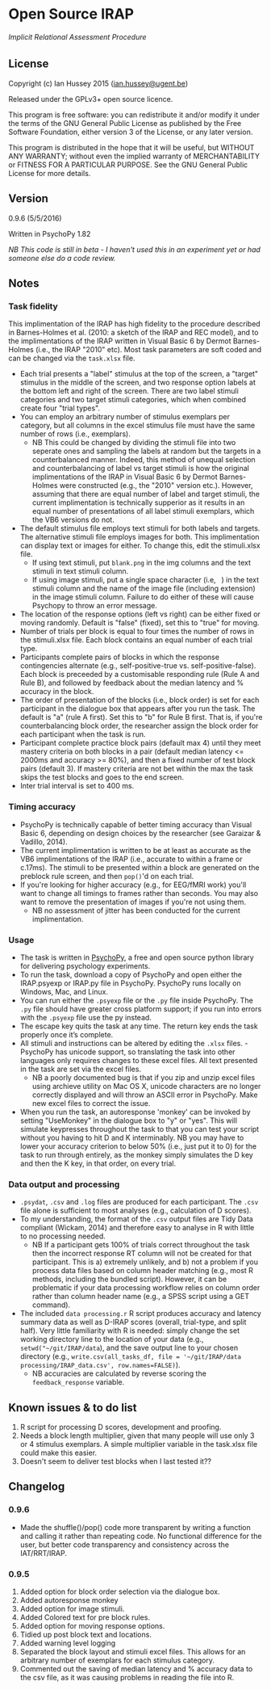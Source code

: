 # Open Source IRAP
###### Implicit Relational Assessment Procedure

## License
Copyright (c) Ian Hussey 2015 (ian.hussey@ugent.be)

Released under the GPLv3+ open source licence. 

This program is free software: you can redistribute it and/or modify it under the terms of the GNU General Public License as published by the Free Software Foundation, either version 3 of the License, or any later version.

This program is distributed in the hope that it will be useful, but WITHOUT ANY WARRANTY; without even the implied warranty of MERCHANTABILITY or FITNESS FOR A PARTICULAR PURPOSE. See the GNU General Public License for more details.
## Version
0.9.6 (5/5/2016)

Written in PsychoPy 1.82

*NB This code is still in beta - I haven't used this in an experiment yet or had someone else do a code review.*

## Notes

### Task fidelity 
This implimentation of the IRAP has high fidelity to the procedure described in Barnes-Holmes et al. (2010: a sketch of the IRAP and REC model), and to the implimentations of the IRAP written in Visual Basic 6 by Dermot Barnes-Holmes (i.e., the IRAP "2010" etc). Most task parameters are soft coded and can be changed via the `task.xlsx` file. 

- Each trial presents a "label" stimulus at the top of the screen, a "target" stimulus in the middle of the screen, and two response option labels at the bottom left and right of the screen. There are two label stimuli categories and two target stimuli categories, which when combined create four "trial types". 
- You can employ an arbitrary number of stimulus exemplars per category, but all columns in the excel stimulus file must have the same number of rows (i.e., exemplars).
	- NB This could be changed by dividing the stimuli file into two seperate ones and sampling the labels at random but the targets in a counterbalanced manner. Indeed, this method of unequal selection and counterbalancing of label vs target stimuli is how the original implimentations of the IRAP in Visual Basic 6 by Dermot Barnes-Holmes were constructed (e.g., the "2010" version etc.). However, assuming that there are equal number of label and target stimuli, the current implimentation is technically supperior as it results in an equal number of presentations of all label stimuli exemplars, which the VB6 versions do not. 
- The default stimulus file employs text stimuli for both labels and targets. The alternative stimuli file employs images for both. This implimentation can display text or images for either. To change this, edit the stimuli.xlsx file. 
	- If using text stimuli, put `blank.png` in the img columns and the text stimuli in text stimuli column. 
	- If using image stimuli, put a single space character (i.e, ` `) in the text stimuli column and the name of the image file (including extension) in the image stimuli column. Failure to do either of these will cause Psychopy to throw an error message. 
- The location of the response options (left vs right) can be either fixed or moving randomly. Default is "false" (fixed), set this to "true" for moving.
- Number of trials per block is equal to four times the number of rows in the stimuli.xlsx file. Each block contains an equal number of each trial type.
- Participants complete pairs of blocks in which the response contingencies alternate (e.g., self-positive-true vs. self-positive-false). Each block is preceeded by a customisable responding rule (Rule A and Rule B), and followed by feedback about the median latency and % accuracy in the block.
- The order of presentation of the blocks (i.e., block order) is set for each participant in the dialogue box that appears after you run the task. The default is "a" (rule A first). Set this to "b" for Rule B first. That is, if you're counterbalancing block order, the researcher assign the block order for each participant when the task is run.
- Participant complete practice block pairs (default max 4) until they meet mastery criteria on both blocks in a pair (default median latency <= 2000ms and accuracy >= 80%), and then a fixed number of test block pairs (default 3). If mastery criteria are not bet within the max the task skips the test blocks and goes to the end screen.
- Inter trial interval is set to 400 ms.

### Timing accuracy
- PsychoPy is technically capable of better timing accuracy than Visual Basic 6, depending on design choices by the researcher (see Garaizar & Vadillo, 2014). 
- The current implimentation is written to be at least as accurate as the VB6 implimentations of the IRAP (i.e., accurate to within a frame or c.17ms). The stimuli to be presented within a block are generated on the preblock rule screen, and then `pop()`'d on each trial.
- If you're looking for higher accuracy (e.g., for EEG/fMRI work) you'll  want to change all timings to frames rather than seconds. You may also want to remove the presentation of images if you're not using them.
	- NB no assessment of jitter has been conducted for the current implimentation.

### Usage
- The task is written in [PsychoPy](www.psychopy.org), a free and open source python library for delivering psychology experiments. 
- To run the task, download a copy of PsychoPy and open either the IRAP.psyexp or IRAP.py file in PsychoPy. PsychoPy runs locally on Windows, Mac, and Linux.
- You can run either the `.psyexp` file or the `.py` file inside PsychoPy. The `.py` file should have greater cross platform support; if you run into errors with the `.psyexp` file use the py instead.
- The escape key quits the task at any time. The return key ends the task properly once it’s complete.
- All stimuli and instructions can be altered by editing the `.xlsx` files. - PsychoPy has unicode support, so translating the task into other languages only requires changes to these excel files. All text presented in the task are set via the excel files.
	- NB a poorly documented bug is that if you zip and unzip excel files using archieve utility on Mac OS X, unicode characters are no longer correctly displayed and will throw an ASCII error in PsychoPy. Make new excel files to correct the issue.
- When you run the task, an autoresponse 'monkey' can be invoked by setting "UseMonkey" in the dialogue box to "y" or "yes". This will simulate keypresses throughout the task to that you can test your script without you having to hit D and K interminably. NB you may have to lower your accuracy criterion to below 50% (i.e., just put it to 0) for the task to run through entirely, as the monkey simply simulates the D key and then the K key, in that order, on every trial.

### Data output and processing 
- `.psydat`, `.csv` and `.log` files are produced for each participant. The `.csv` file alone is sufficient to most analyses (e.g., calculation of D scores).
- To my understanding, the format of the `.csv` output files are Tidy Data compliant (Wickam, 2014) and therefore easy to analyse in R with little to no processing needed.
	- NB If a participant gets 100% of trials correct throughout the task then the incorrect response RT column will not be created for that participant. This is a) extremely unlikely, and b) not a problem if you process data files based on column header matching (e.g., most R methods, including the bundled script). However, it can be problematic if your data processing workflow relies on column order rather than column header name (e.g., a SPSS script using a GET command).
- The included `data processing.r` R script produces accuracy and latency summary data as well as D-IRAP scores (overall, trial-type, and split half). Very little familiarity with R is needed: simply change the set working directory line to the location of your data (e.g., `setwd("~/git/IRAP/data`), and the save output line to your chosen directory (e.g., `write.csv(all_tasks_df, file = '~/git/IRAP/data processing/IRAP_data.csv', row.names=FALSE)`).
	- NB accuracies are calculated by reverse scoring the `feedback_response` variable. 

## Known issues & to do list
1. R script for processing D scores, development and proofing.
2. Needs a block length multiplier, given that many people will use only 3 or 4 stimulus exemplars. A simple multiplier variable in the task.xlsx file could make this easier.  
3. Doesn't seem to deliver test blocks when I last tested it?? 

## Changelog
### 0.9.6
- Made the shuffle()/pop() code more transparent by writing a function and calling it rather than repeating code. No functional difference for the user, but better code transparency and consistency across the IAT/RRT/IRAP.

### 0.9.5
1. Added option for block order selection via the dialogue box.
2. Added autoresponse monkey
3. Added option for image stimuli.
4. Added Colored text for pre block rules.
5. Added option for moving response options.
6. Tidied up post block text and locations.
7. Added warning level logging
8. Separated the block layout and stimuli excel files. This allows for an arbitrary number of exemplars for each stimulus category.
9. Commented out the saving of median latency and % accuracy data to the csv file, as it was causing problems in reading the file into R.